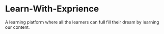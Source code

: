 # Learn-With-Exprience
A learning platform where all the learners can full fill their dream by learning our content.
